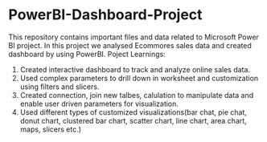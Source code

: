 # PowerBI-Dashboard-Project
This repository contains important files and data related to Microsoft Power BI project.
In this project we analysed Ecommores sales data and created dashboard by using PowerBI.
Poject Learnings:
  1. Created interactive dashboard to track and analyze online sales data.
  2. Used complex parameters to drill down in worksheet and customization using filters and slicers.
  3. Created connection, join new talbes, calulation to manipulate data and enable user driven parameters for visualization.
  4. Used different types of customized visualizations(bar chat, pie chat, donut chart, clustered bar chart, scatter chart, line chart, area chart, maps, slicers etc.)
